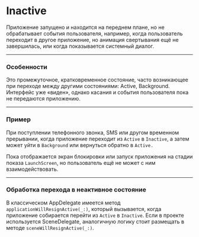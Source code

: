# Inactive

Приложение запущено и находится на переднем плане, но не обрабатывает события пользователя, например, когда пользователь переходит в другое приложение, но анимация свертывания ещё не завершилась, или когда показывается системный диалог.

---

### Особенности
Это промежуточное, кратковременное состояние, часто возникающее при переходе между другими состояниями: Active, Background. Интерфейс уже «виден», однако касания и события пользователя пока не передаются приложению.

---

### Пример

При поступлении телефонного звонка, SMS или другом временном прерывании, когда приложение переходит из ```Active``` в ```Inactive```, а затем может уйти в ```Background``` или вернуться обратно в ```Active.```

Пока отображается экран блокировки или запуск приложения на стадии показа ```LaunchScreen```, но пользователь ещё не может с ним взаимодействовать.

---

### Обработка перехода в неактивное состояние

В классическом AppDelegate имеется метод ```applicationWillResignActive(_:)```, который вызывается, когда приложение собирается перейти из ```Active``` в ```Inactive```. Если в проекте используется SceneDelegate, аналогичную логику стоит размещать в методе ```sceneWillResignActive(_:)```.
